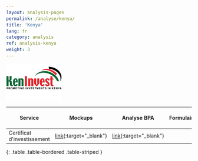 ```yaml
---
layout: analysis-pages
permalink: /analyse/kenya/
title: 'Kenya'
lang: fr
category: analysis
ref: analysis-kenya
weight: 3
---
```


![kenya.eRegistrations.org](/img/kenya-logo.png)  


Service | Mockups | Analyse BPA | Formulaire | Personne en charge
--- | --- | --- | --- |--- 
Certificat d'investissement | [link](https://31txfv.axshare.com/#p=guide){:target="_blank"} | [link](https://docs.google.com/document/d/188ja_y2bMWVrxciJkZrlY_jW1E46_X2UX5jP-zgAo6o/edit?usp=sharing){:target="_blank"} | | Mehdi
{: .table .table-bordered .table-striped }